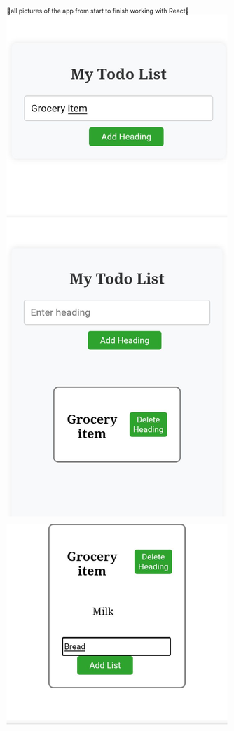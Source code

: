 🍑all pictures of the app from start to finish working with React🍑
![image alt](https://github.com/Charmaine-byte/To-do-list/blob/99de6243892fb7c04d0cb79fde8d90648b7962a7/Screenshot_20250717-161925.jpg)
![image alt](https://github.com/Charmaine-byte/To-do-list/blob/05016754fccbf92c2399c527703f2a3d3b5ff5f5/Screenshot_20250717-160905.jpg)

![image alt](https://github.com/Charmaine-byte/To-do-list/blob/de4c8cf7b8067c2e38dbfedb97943fcd41e4ce4f/Screenshot_20250717-161959.jpg)
